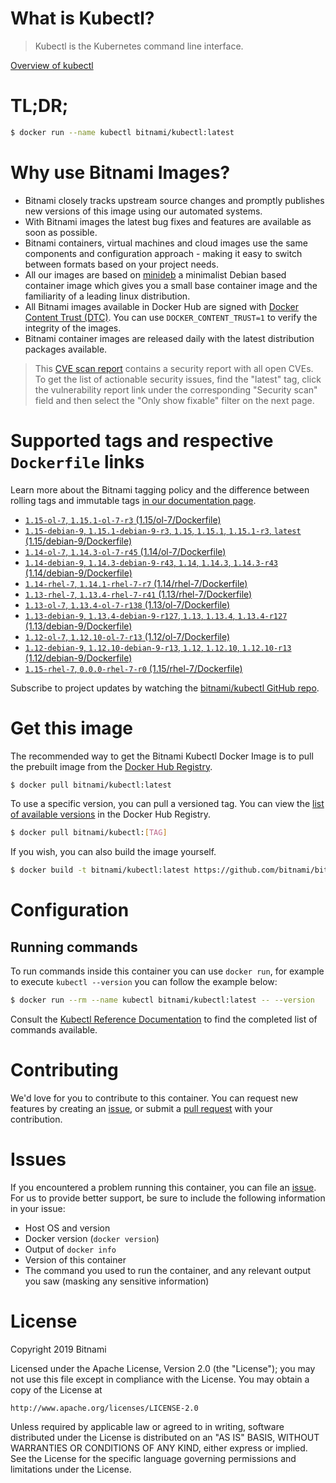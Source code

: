 
# What is Kubectl?

> Kubectl is the Kubernetes command line interface.

[Overview of kubectl](https://kubernetes.io/docs/reference/kubectl/overview/)

# TL;DR;

```bash
$ docker run --name kubectl bitnami/kubectl:latest
```

# Why use Bitnami Images?

* Bitnami closely tracks upstream source changes and promptly publishes new versions of this image using our automated systems.
* With Bitnami images the latest bug fixes and features are available as soon as possible.
* Bitnami containers, virtual machines and cloud images use the same components and configuration approach - making it easy to switch between formats based on your project needs.
* All our images are based on [minideb](https://github.com/bitnami/minideb) a minimalist Debian based container image which gives you a small base container image and the familiarity of a leading linux distribution.
* All Bitnami images available in Docker Hub are signed with [Docker Content Trust (DTC)](https://docs.docker.com/engine/security/trust/content_trust/). You can use `DOCKER_CONTENT_TRUST=1` to verify the integrity of the images.
* Bitnami container images are released daily with the latest distribution packages available.


> This [CVE scan report](https://quay.io/repository/bitnami/kubectl?tab=tags) contains a security report with all open CVEs. To get the list of actionable security issues, find the "latest" tag, click the vulnerability report link under the corresponding "Security scan" field and then select the "Only show fixable" filter on the next page.

# Supported tags and respective `Dockerfile` links

Learn more about the Bitnami tagging policy and the difference between rolling tags and immutable tags [in our documentation page](https://docs.bitnami.com/containers/how-to/understand-rolling-tags-containers/).


* [`1.15-ol-7`, `1.15.1-ol-7-r3` (1.15/ol-7/Dockerfile)](https://github.com/bitnami/bitnami-docker-kubectl/blob/1.15.1-ol-7-r3/1.15/ol-7/Dockerfile)
* [`1.15-debian-9`, `1.15.1-debian-9-r3`, `1.15`, `1.15.1`, `1.15.1-r3`, `latest` (1.15/debian-9/Dockerfile)](https://github.com/bitnami/bitnami-docker-kubectl/blob/1.15.1-debian-9-r3/1.15/debian-9/Dockerfile)
* [`1.14-ol-7`, `1.14.3-ol-7-r45` (1.14/ol-7/Dockerfile)](https://github.com/bitnami/bitnami-docker-kubectl/blob/1.14.3-ol-7-r45/1.14/ol-7/Dockerfile)
* [`1.14-debian-9`, `1.14.3-debian-9-r43`, `1.14`, `1.14.3`, `1.14.3-r43` (1.14/debian-9/Dockerfile)](https://github.com/bitnami/bitnami-docker-kubectl/blob/1.14.3-debian-9-r43/1.14/debian-9/Dockerfile)
* [`1.14-rhel-7`, `1.14.1-rhel-7-r7` (1.14/rhel-7/Dockerfile)](https://github.com/bitnami/bitnami-docker-kubectl/blob/1.14.1-rhel-7-r7/1.14/rhel-7/Dockerfile)
* [`1.13-rhel-7`, `1.13.4-rhel-7-r41` (1.13/rhel-7/Dockerfile)](https://github.com/bitnami/bitnami-docker-kubectl/blob/1.13.4-rhel-7-r41/1.13/rhel-7/Dockerfile)
* [`1.13-ol-7`, `1.13.4-ol-7-r138` (1.13/ol-7/Dockerfile)](https://github.com/bitnami/bitnami-docker-kubectl/blob/1.13.4-ol-7-r138/1.13/ol-7/Dockerfile)
* [`1.13-debian-9`, `1.13.4-debian-9-r127`, `1.13`, `1.13.4`, `1.13.4-r127` (1.13/debian-9/Dockerfile)](https://github.com/bitnami/bitnami-docker-kubectl/blob/1.13.4-debian-9-r127/1.13/debian-9/Dockerfile)
* [`1.12-ol-7`, `1.12.10-ol-7-r13` (1.12/ol-7/Dockerfile)](https://github.com/bitnami/bitnami-docker-kubectl/blob/1.12.10-ol-7-r13/1.12/ol-7/Dockerfile)
* [`1.12-debian-9`, `1.12.10-debian-9-r13`, `1.12`, `1.12.10`, `1.12.10-r13` (1.12/debian-9/Dockerfile)](https://github.com/bitnami/bitnami-docker-kubectl/blob/1.12.10-debian-9-r13/1.12/debian-9/Dockerfile)
* [`1.15-rhel-7`, `0.0.0-rhel-7-r0` (1.15/rhel-7/Dockerfile)](https://github.com/bitnami/bitnami-docker-kubectl/blob/0.0.0-rhel-7-r0/1.15/rhel-7/Dockerfile)

Subscribe to project updates by watching the [bitnami/kubectl GitHub repo](https://github.com/bitnami/bitnami-docker-kubectl).

# Get this image

The recommended way to get the Bitnami Kubectl Docker Image is to pull the prebuilt image from the [Docker Hub Registry](https://hub.docker.com/r/bitnami/kubectl).

```bash
$ docker pull bitnami/kubectl:latest
```

To use a specific version, you can pull a versioned tag. You can view the [list of available versions](https://hub.docker.com/r/bitnami/kubectl/tags/) in the Docker Hub Registry.

```bash
$ docker pull bitnami/kubectl:[TAG]
```

If you wish, you can also build the image yourself.

```bash
$ docker build -t bitnami/kubectl:latest https://github.com/bitnami/bitnami-docker-kubectl.git
```

# Configuration

## Running commands

To run commands inside this container you can use `docker run`, for example to execute `kubectl --version` you can follow the example below:

```bash
$ docker run --rm --name kubectl bitnami/kubectl:latest -- --version
```

Consult the [Kubectl Reference Documentation](https://kubernetes.io/docs/reference/generated/kubectl/kubectl-commands) to find the completed list of commands available.

# Contributing

We'd love for you to contribute to this container. You can request new features by creating an [issue](https://github.com/bitnami/bitnami-docker-kubectl/issues), or submit a [pull request](https://github.com/bitnami/bitnami-docker-kubectl/pulls) with your contribution.

# Issues

If you encountered a problem running this container, you can file an [issue](https://github.com/bitnami/bitnami-docker-kubectl/issues). For us to provide better support, be sure to include the following information in your issue:

- Host OS and version
- Docker version (`docker version`)
- Output of `docker info`
- Version of this container
- The command you used to run the container, and any relevant output you saw (masking any sensitive information)

# License

Copyright 2019 Bitnami

Licensed under the Apache License, Version 2.0 (the "License");
you may not use this file except in compliance with the License.
You may obtain a copy of the License at

    http://www.apache.org/licenses/LICENSE-2.0

Unless required by applicable law or agreed to in writing, software
distributed under the License is distributed on an "AS IS" BASIS,
WITHOUT WARRANTIES OR CONDITIONS OF ANY KIND, either express or implied.
See the License for the specific language governing permissions and
limitations under the License.
